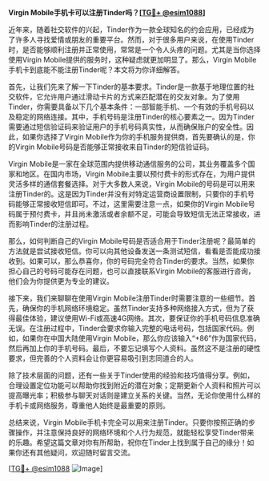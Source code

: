 **Virgin Mobile手机卡可以注册Tinder吗？[[TG💪+ @esim1088](https://t.me/s/esim1088)]**

近年来，随着社交软件的兴起，Tinder作为一款全球知名的约会应用，已经成为了许多人寻找爱情或朋友的重要平台。然而，对于很多用户来说，在使用Tinder时，是否能够顺利注册并正常使用，常常是一个令人头疼的问题。尤其是当你选择使用Virgin Mobile提供的服务时，这种疑虑就更加明显了。那么，Virgin Mobile手机卡到底能不能注册Tinder呢？本文将为你详细解答。

首先，让我们先来了解一下Tinder的基本要求。Tinder是一款基于地理位置的社交软件，它允许用户通过滑动卡片的方式来匹配潜在的交友对象。为了使用Tinder，你需要具备以下几个基本条件：一部智能手机、一个有效的手机号码以及稳定的网络连接。其中，手机号码是注册Tinder的核心要素之一。因为Tinder需要通过短信验证码来验证用户的手机号码真实性，从而确保账户的安全性。因此，如果你选择了Virgin Mobile作为你的手机服务提供商，首先要确认的是，你的Virgin Mobile号码是否能够正常接收来自Tinder的短信验证码。

Virgin Mobile是一家在全球范围内提供移动通信服务的公司，其业务覆盖多个国家和地区。在国内市场，Virgin Mobile主要以预付费卡的形式存在，为用户提供灵活多样的通信套餐选择。对于大多数人来说，Virgin Mobile的号码是可以用来注册Tinder的。这是因为Tinder并没有对特定运营商设置限制，只要你的手机号码能够正常接收短信即可。不过，这里需要注意一点，如果你的Virgin Mobile号码属于预付费卡，并且尚未激活或者余额不足，可能会导致短信无法正常接收，进而影响Tinder的注册过程。

那么，如何判断自己的Virgin Mobile号码是否适合用于Tinder注册呢？最简单的方法就是尝试接收短信。你可以向其他设备发送一条测试短信，看看是否能成功接收到。如果可以，那么恭喜你，你的号码完全符合Tinder的要求。当然，如果你担心自己的号码可能存在问题，也可以直接联系Virgin Mobile的客服进行咨询，他们会为你提供更为专业的建议。

接下来，我们来聊聊在使用Virgin Mobile注册Tinder时需要注意的一些细节。首先，确保你的手机网络环境稳定。虽然Tinder支持多种网络接入方式，但为了获得最佳体验，建议使用Wi-Fi或高速4G网络。其次，要保证你的手机号码信息准确无误。在注册过程中，Tinder会要求你输入完整的电话号码，包括国家代码。例如，如果你在中国大陆使用Virgin Mobile，那么你应该输入“+86”作为国家代码，然后再加上你的手机号码。最后，不要忘记填写个人资料。虽然这不是注册的硬性要求，但完善的个人资料会让你更容易吸引到志同道合的人。

除了技术层面的问题，还有一些关于Tinder使用的经验和技巧值得分享。例如，合理设置定位功能可以帮助你找到附近的潜在对象；定期更新个人资料和照片可以提高曝光率；积极参与聊天对话则是建立关系的关键。当然，无论你使用什么样的手机卡或网络服务，尊重他人始终是最重要的原则。

总结来说，Virgin Mobile手机卡完全可以用来注册Tinder。只要你按照正确的步骤操作，并注意保持良好的网络环境和个人行为规范，就能轻松享受Tinder带来的乐趣。希望这篇文章对你有所帮助，祝你在Tinder上找到属于自己的缘分！如果你还有其他疑问，欢迎随时留言交流。

[[TG💪+ @esim1088](https://t.me/s/esim1088) ![Image](https://i.postimg.cc/4NQfJmqS/Snipaste-2025-05-13-00-14-12.png)]